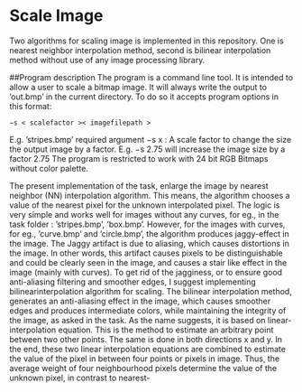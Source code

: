 # Scale Image
Two algorithms for scaling image is implemented in this repository. One is nearest neighbor interpolation method, second is 
bilinear interpolation method without use of any image processing library.

##Program description
The program is a command line tool. It is intended to allow a user to scale
a bitmap image. It will always write the output to ’out.bmp’ in the current
directory. To do so it accepts program options in this format:

```
−s < scalefactor >< imagefilepath >
```
E.g. ’stripes.bmp’ required argument −s x : A scale factor to change the
size the output image by a factor.
E.g. −s 2.75 will increase the image size by a factor 2.75
The program is restricted to work with 24 bit RGB Bitmaps without color
palette.

The present implementation of the task, enlarge the image by nearest neighbor (NN) interpolation algorithm. This means, the algorithm chooses a value
of the nearest pixel for the unknown interpolated pixel. The logic is very simple and works well for images without any curves, for eg., in the task folder
: ’stripes.bmp’, ’box.bmp’. However, for the images with curves, for eg.,
’curve.bmp’ and ’circle.bmp’, the algorithm produces jaggy-effect in the image. The Jaggy artifact is due to aliasing, which causes distortions in the
image. In other words, this artifact causes pixels to be distinguishable and
could be clearly seen in the image, and causes a stair like effect in the image (mainly with curves). To get rid of the jagginess, or to ensure good
anti-aliasing filtering and smoother edges, I suggest implementing bilinearinterpolation algorithm for scaling.
The bilinear interpolation method, generates an anti-aliasing effect in
the image, which causes smoother edges and produces intermediate colors,
while maintaining the integrity of the image, as asked in the task. As the
name suggests, it is based on linear-interpolation equation. This is the
method to estimate an arbitrary point between two other points. The same
is done in both directions x and y. In the end, these two linear interpolation equations are combined to estimate the value of the pixel in between
four points or pixels in image. Thus, the average weight of four neighbourhood pixels determine the value of the unknown pixel, in contrast to nearest-
